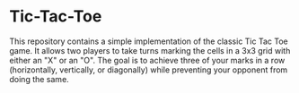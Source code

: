 # Tic-Tac-Toe
This repository contains a simple implementation of the classic Tic Tac Toe game. 
It allows two players to take turns marking the cells in a 3x3 grid with either an "X" or an "O". 
The goal is to achieve three of your marks in a row (horizontally, vertically, or diagonally) while preventing your opponent from doing the same.
